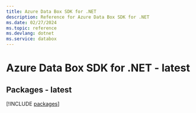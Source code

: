 ```yaml
---
title: Azure Data Box SDK for .NET
description: Reference for Azure Data Box SDK for .NET
ms.date: 02/27/2024
ms.topic: reference
ms.devlang: dotnet
ms.service: databox
---
```

# Azure Data Box SDK for .NET - latest
## Packages - latest
[!INCLUDE [packages](data-box-index.md)]